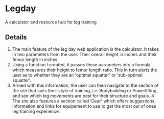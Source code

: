# Legday
A calculator and resource hub for leg training

## Details
1. The main feature of the leg day web application is the calculator. It takes in two parameters from the user. Their overall height in inches and their femur length in inches. 
2. Using a function I created, it passes these parameters into a formula which measures their height to femur length ratio. This in turn alerts the user as to whether they are an 'optimal squatter' or 'sub-optimal squatter'. 
3. Armed with this information, the user can then navigate to the section of the site that suits their style of training, i.e. Bodybuilding or Powerlifting, and see which leg movements are best for their structure and goals.
4 The site also features a section called 'Gear' which offers suggestions, information and links for equipement to use to get the most out of ones leg training experience.

